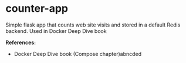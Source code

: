 # counter-app
Simple flask app that counts web site visits and stored in a default Redis backend. Used in Docker Deep Dive book

**References:**
- Docker Deep Dive book (Compose chapter)abncded
